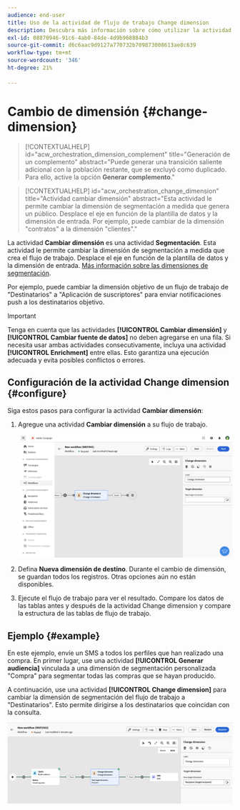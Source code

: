 ```yaml
---
audience: end-user
title: Uso de la actividad de flujo de trabajo Change dimension
description: Descubra más información sobre cómo utilizar la actividad del flujo de trabajo Cambiar dimensión
exl-id: 08870946-91c6-4ab0-84de-4d9b968884b3
source-git-commit: d6c6aac9d9127a770732b709873008613ae8c639
workflow-type: tm+mt
source-wordcount: '346'
ht-degree: 21%

---
```


# Cambio de dimensión {#change-dimension}

>[!CONTEXTUALHELP]
>id="acw_orchestration_dimension_complement"
>title="Generación de un complemento"
>abstract="Puede generar una transición saliente adicional con la población restante, que se excluyó como duplicado. Para ello, active la opción **Generar complemento**."

>[!CONTEXTUALHELP]
>id="acw_orchestration_change_dimension"
>title="Actividad cambiar dimensión"
>abstract="Esta actividad le permite cambiar la dimensión de segmentación a medida que genera un público. Desplace el eje en función de la plantilla de datos y la dimensión de entrada. Por ejemplo, puede cambiar de la dimensión &quot;contratos&quot; a la dimensión &quot;clientes&quot;."

La actividad **Cambiar dimensión** es una actividad **Segmentación**. Esta actividad le permite cambiar la dimensión de segmentación a medida que crea el flujo de trabajo. Desplace el eje en función de la plantilla de datos y la dimensión de entrada. [Más información sobre las dimensiones de segmentación](../../audience/about-recipients.md#targeting-dimensions).

Por ejemplo, puede cambiar la dimensión objetivo de un flujo de trabajo de &quot;Destinatarios&quot; a &quot;Aplicación de suscriptores&quot; para enviar notificaciones push a los destinatarios objetivo.

>[!IMPORTANT]
>
>Tenga en cuenta que las actividades **[!UICONTROL Cambiar dimensión]** y **[!UICONTROL Cambiar fuente de datos]** no deben agregarse en una fila. Si necesita usar ambas actividades consecutivamente, incluya una actividad **[!UICONTROL Enrichment]** entre ellas. Esto garantiza una ejecución adecuada y evita posibles conflictos o errores.

## Configuración de la actividad Change dimension {#configure}

Siga estos pasos para configurar la actividad **Cambiar dimensión**:

1. Agregue una actividad **Cambiar dimensión** a su flujo de trabajo.

   ![Captura de pantalla que muestra la actividad Cambiar dimensión agregada a un flujo de trabajo](../assets/workflow-change-dimension.png)

1. Defina **Nueva dimensión de destino**. Durante el cambio de dimensión, se guardan todos los registros. Otras opciones aún no están disponibles.

1. Ejecute el flujo de trabajo para ver el resultado. Compare los datos de las tablas antes y después de la actividad Change dimension y compare la estructura de las tablas de flujo de trabajo.

## Ejemplo {#example}

En este ejemplo, envíe un SMS a todos los perfiles que han realizado una compra. En primer lugar, use una actividad **[!UICONTROL Generar audiencia]** vinculada a una dimensión de segmentación personalizada &quot;Compra&quot; para segmentar todas las compras que se hayan producido.

A continuación, use una actividad **[!UICONTROL Change dimension]** para cambiar la dimensión de segmentación del flujo de trabajo a &quot;Destinatarios&quot;. Esto permite dirigirse a los destinatarios que coincidan con la consulta.

![Captura de pantalla que muestra un ejemplo de la actividad de dimensión Change utilizada en un flujo de trabajo](../assets/workflow-change-dimension-example.png)